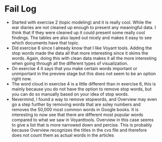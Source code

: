 # Fail Log

* Started with exercise 2 (topic modeling) and it is really cool. While the war diaries are not cleaned up enough to present any meaningful data. I think that if they were cleaned up it could present some really cool findings. The tables are also layed out nicely and makes it easy to see which documents have that topic.
* Did exercise 6 since I already know that I like Voyant tools. Adding the stop words made the data all that more interesting since it skims the words. Again, doing this with clean data makes it all the more interesting when going through all the different types of visualization.
* On exercise 4 it says that you make certain words important or unimportant in the preview stage but this does not seem to be an option right now.
* The word cloud in exercise 4 is a little different than in exercise 6, this is mainly because you do not have the option to remove stop words, but you can do so manually based on your idea of stop words.
* Nevermind, I found a way to remove stopwords, and Overview may even go a step further by removing words that are soley numbers and removes the 50,000 most common words in Google books. It is interesting to now see that there are different most popular words compared to what we saw in Voyanttools. Overview in this case seems to give a list that is more narrowed down and percise. This is probably because Overview recognizes the titles in the cvs file and therefore does not count them as actual words in the articles
